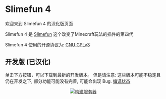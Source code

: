 # Slimefun 4

欢迎来到 Slimefun 4 的汉化版页面

Slimefun 4 是 [Slimefun](http://dev.bukkit.org/bukkit-plugins/slimefun/) 这个改变了Minecraft玩法的插件的第四代

Slimefun 4 使用的开源协议为: 
[GNU GPLv3](https://github.com/TheBusyBiscuit/Slimefun4/blob/master/LICENSE)

## 开发版 (已汉化)
单击下方按钮，可以下载到最新的开发版本。
但是请注意: 这些版本可能不稳定且仍在开发之下, 部分功能可能没有完善, 可能会出现 Bug.
<a href="https://travis-ci.org/StarWishsama/Slimefun4">编译状态</a>

<p align="center">
  <a href="https://github.com/StarWishsama/Slimefun4/releases">
    <img src="https://travis-ci.org/StarWishsama/Slimefun4.svg?branch=master" alt="构建服务器"/>
  </a>
</p>

